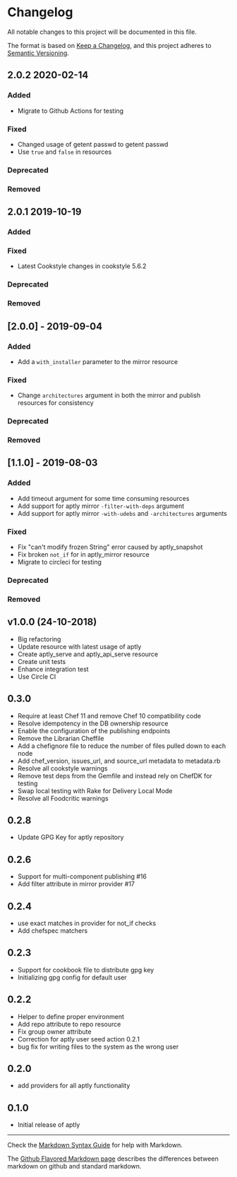 # Changelog

All notable changes to this project will be documented in this file.

The format is based on [Keep a Changelog](https://keepachangelog.com/en/1.0.0/),
and this project adheres to [Semantic Versioning](https://semver.org/spec/v2.0.0.html).

## 2.0.2 2020-02-14

### Added

- Migrate to Github Actions for testing

### Fixed

- Changed usage of getent <user> passwd to getent passwd <user>
- Use `true` and `false` in resources

### Deprecated

### Removed

## 2.0.1 2019-10-19

### Added

### Fixed

- Latest Cookstyle changes in cookstyle 5.6.2

### Deprecated

### Removed

## [2.0.0] - 2019-09-04

### Added

- Add a `with_installer` parameter to the mirror resource

### Fixed

- Change `architectures` argument in both the mirror and publish resources for consistency

### Deprecated

### Removed

## [1.1.0] - 2019-08-03

### Added

- Add timeout argument for some time consuming resources
- Add support for aptly mirror `-filter-with-deps` argument
- Add support for aptly mirror `-with-udebs` and `-architectures` arguments

### Fixed

- Fix "can't modify frozen String" error caused by aptly_snapshot
- Fix broken `not_if` for in aptly_mirror resource
- Migrate to circleci for testing

### Deprecated

### Removed

## v1.0.0 (24-10-2018)

- Big refactoring
- Update resource with latest usage of aptly
- Create aptly_serve and aptly_api_serve resource
- Create unit tests
- Enhance integration test
- Use Circle CI

## 0.3.0

- Require at least Chef 11 and remove Chef 10 compatibility code
- Resolve idempotency in the DB ownership resource
- Enable the configuration of the publishing endpoints
- Remove the Librarian Cheffile
- Add a chefignore file to reduce the number of files pulled down to each node
- Add chef_version, issues_url, and source_url metadata to metadata.rb
- Resolve all cookstyle warnings
- Remove test deps from the Gemfile and instead rely on ChefDK for testing
- Swap local testing with Rake for Delivery Local Mode
- Resolve all Foodcritic warnings

## 0.2.8

- Update GPG Key for aptly repository

## 0.2.6

- Support for multi-component publishing #16
- Add filter attribute in mirror provider #17

## 0.2.4

- use exact matches in provider for not_if checks
- Add chefspec matchers

## 0.2.3

- Support for cookbook file to distribute gpg key
- Initializing gpg config for default user

## 0.2.2

- Helper to define proper environment
- Add repo attribute to repo resource
- Fix group owner attribute
- Correction for aptly user seed action 0.2.1
- bug fix for writing files to the system as the wrong user

## 0.2.0

- add providers for all aptly functionality

## 0.1.0

- Initial release of aptly

--------------------------------------------------------------------------------

Check the [Markdown Syntax Guide](http://daringfireball.net/projects/markdown/syntax) for help with Markdown.

The [Github Flavored Markdown page](http://github.github.com/github-flavored-markdown/) describes the differences between markdown on github and standard markdown.
